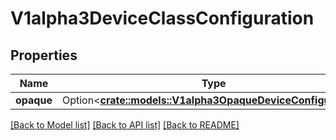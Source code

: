 # V1alpha3DeviceClassConfiguration

## Properties

Name | Type | Description | Notes
------------ | ------------- | ------------- | -------------
**opaque** | Option<[**crate::models::V1alpha3OpaqueDeviceConfiguration**](v1alpha3.OpaqueDeviceConfiguration.md)> |  | [optional]

[[Back to Model list]](../README.md#documentation-for-models) [[Back to API list]](../README.md#documentation-for-api-endpoints) [[Back to README]](../README.md)



